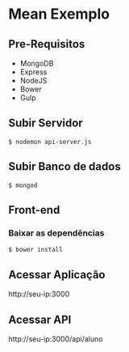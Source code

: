 # Mean Exemplo

## Pre-Requisitos

* MongoDB
* Express
* NodeJS
* Bower
* Gulp

## Subir Servidor

```
$ nodemon api-server.js
```

## Subir Banco de dados

```
$ mongod
```

## Front-end

### Baixar as dependências

```
$ bower install
```

## Acessar Aplicação

http://seu-ip:3000

## Acessar API

http://seu-ip:3000/api/aluno
